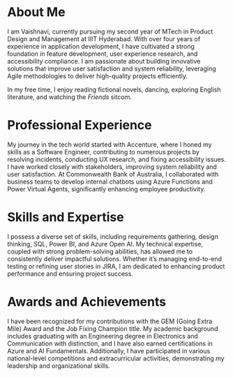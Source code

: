 # About Me

I am Vaishnavi, currently pursuing my second year of MTech in Product Design and Management at IIIT Hyderabad. With over four years of experience in application development, I have cultivated a strong foundation in feature development, user experience research, and accessibility compliance. I am passionate about building innovative solutions that improve user satisfaction and system reliability, leveraging Agile methodologies to deliver high-quality projects efficiently.

In my free time, I enjoy reading fictional novels, dancing, exploring English literature, and watching the *Friends* sitcom.

# Professional Experience

My journey in the tech world started with Accenture, where I honed my skills as a Software Engineer, contributing to numerous projects by resolving incidents, conducting UX research, and fixing accessibility issues. I have worked closely with stakeholders, improving system reliability and user satisfaction. At Commonwealth Bank of Australia, I collaborated with business teams to develop internal chatbots using Azure Functions and Power Virtual Agents, significantly enhancing employee productivity.

# Skills and Expertise

I possess a diverse set of skills, including requirements gathering, design thinking, SQL, Power BI, and Azure Open AI. My technical expertise, coupled with strong problem-solving abilities, has allowed me to consistently deliver impactful solutions. Whether it’s managing end-to-end testing or refining user stories in JIRA, I am dedicated to enhancing product performance and ensuring project success.

# Awards and Achievements

I have been recognized for my contributions with the GEM (Going Extra Mile) Award and the Job Fixing Champion title. My academic background includes graduating with an Engineering degree in Electronics and Communication with distinction, and I have also earned certifications in Azure and AI Fundamentals. Additionally, I have participated in various national-level competitions and extracurricular activities, demonstrating my leadership and organizational skills.


